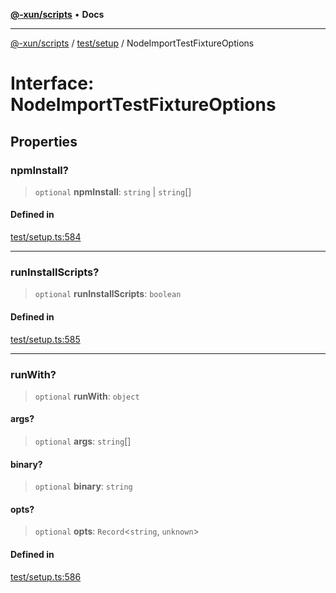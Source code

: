 [**@-xun/scripts**](../../../README.md) • **Docs**

***

[@-xun/scripts](../../../README.md) / [test/setup](../README.md) / NodeImportTestFixtureOptions

# Interface: NodeImportTestFixtureOptions

## Properties

### npmInstall?

> `optional` **npmInstall**: `string` \| `string`[]

#### Defined in

[test/setup.ts:584](https://github.com/Xunnamius/xscripts/blob/ce701f3d57da9f82ee0036320bc62d5c51233011/test/setup.ts#L584)

***

### runInstallScripts?

> `optional` **runInstallScripts**: `boolean`

#### Defined in

[test/setup.ts:585](https://github.com/Xunnamius/xscripts/blob/ce701f3d57da9f82ee0036320bc62d5c51233011/test/setup.ts#L585)

***

### runWith?

> `optional` **runWith**: `object`

#### args?

> `optional` **args**: `string`[]

#### binary?

> `optional` **binary**: `string`

#### opts?

> `optional` **opts**: `Record`\<`string`, `unknown`\>

#### Defined in

[test/setup.ts:586](https://github.com/Xunnamius/xscripts/blob/ce701f3d57da9f82ee0036320bc62d5c51233011/test/setup.ts#L586)
